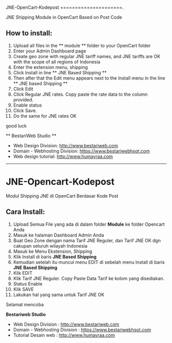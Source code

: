JNE-OpenCart-Kodepost
=====================.

JNE Shipping Module in OpenCart Based on Post Code

How to install:
-------------
1. Upload all files in the ** module ** folder to your OpenCart folder
2. Enter your Admin Dashboard page
3. Create geo zone with regular JNE tariff names, and JNE tariffs are OK with the scope of all regions of Indonesia
4. Enter the extension menu, shipping
5. Click Install in line ** JNE Based Shipping **
6. Then after that the Edit menu appears next to the Install menu in the line ** JNE based Shipping **
7. Click Edit
8. Click Regular JNE rates. Copy paste the rate data to the column provided.
9. Enable status
10. Click Save.
11. Do the same for JNE rates OK

good luck

** BestariWeb Studio **
- Web Design Division: http://www.bestariweb.com
- Domain - Webhosting Division: https://www.bestariwebhsot.com
- Web design tutorial: http://www.humayraa.com

----------

JNE-Opencart-Kodepost
=====================

Modul Shipping JNE di OpenCart Berdasar Kode Post

Cara Install:
-------------
1. Upload Semua File yang ada di dalam folder **Module** ke folder Opencart Anda
2. Masuk ke halaman Dashboard Admin Anda
3. Buat Geo Zone dengan nama Tarif JNE Reguler, dan Tarif JNE OK dgn cakupan seluruh wilayah Indonesia
4. Masuk ke Menu Ekstension, Shipping
5. Klik Install di baris **JNE Based Shipping**
6. Kemudian setelah itu muncul menu EDIT di sebelah menu Install di baris **JNE Based Shipping**
7. Klik EDIT
8. Klik Tarif JNE Reguler. Copy Paste Data Tarif ke kolom yang disediakan. 
9. Status Enable
10. Klik SAVE
11. Lakukan hal yang sama untuk Tarif JNE OK

Selamat mencoba

**Bestariweb Studio**
- Web Design Division : http://www.bestariweb.com
- Domain - Webhosting Division : https://www.bestariwebhsot.com
- Tutorial Desain web : http://www.humayraa.com
